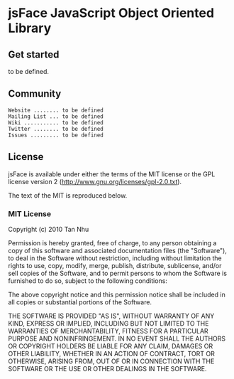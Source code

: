 jsFace JavaScript Object Oriented Library
=========================================

Get started
-----------

to be defined.

Community
---------

    Website ........ to be defined
    Mailing List ... to be defined
    Wiki ........... to be defined
    Twitter ........ to be defined
    Issues ......... to be defined

License
-------

jsFace is available under either the terms of the MIT license or the GPL
license version 2 (http://www.gnu.org/licenses/gpl-2.0.txt).

The text of the MIT is reproduced below. 

### MIT License

Copyright (c) 2010 Tan Nhu

 Permission is hereby granted, free of charge, to any person obtaining a copy
 of this software and associated documentation files (the "Software"), to deal
 in the Software without restriction, including without limitation the rights
 to use, copy, modify, merge, publish, distribute, sublicense, and/or sell
 copies of the Software, and to permit persons to whom the Software is
 furnished to do so, subject to the following conditions:

 The above copyright notice and this permission notice shall be included in
 all copies or substantial portions of the Software.

 THE SOFTWARE IS PROVIDED "AS IS", WITHOUT WARRANTY OF ANY KIND, EXPRESS OR
 IMPLIED, INCLUDING BUT NOT LIMITED TO THE WARRANTIES OF MERCHANTABILITY,
 FITNESS FOR A PARTICULAR PURPOSE AND NONINFRINGEMENT. IN NO EVENT SHALL THE
 AUTHORS OR COPYRIGHT HOLDERS BE LIABLE FOR ANY CLAIM, DAMAGES OR OTHER
 LIABILITY, WHETHER IN AN ACTION OF CONTRACT, TORT OR OTHERWISE, ARISING FROM,
 OUT OF OR IN CONNECTION WITH THE SOFTWARE OR THE USE OR OTHER DEALINGS IN
 THE SOFTWARE.